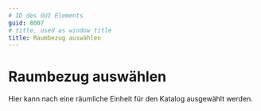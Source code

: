 ```yaml
---
# ID des GUI Elements
guid: 8007
# title, used as window title
title: Raumbezug auswählen
---
```


# Raumbezug auswählen

Hier kann nach eine räumliche Einheit für den Katalog ausgewählt werden.

